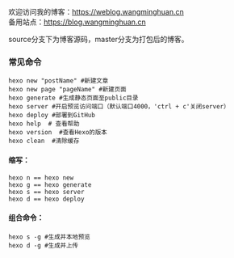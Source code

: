 欢迎访问我的博客：https://weblog.wangminghuan.cn  
备用站点：https://blog.wangminghuan.cn 


source分支下为博客源码，master分支为打包后的博客。

### 常见命令

    hexo new "postName" #新建文章
    hexo new page "pageName" #新建页面
    hexo generate #生成静态页面至public目录
    hexo server #开启预览访问端口（默认端口4000，'ctrl + c'关闭server）
    hexo deploy #部署到GitHub
    hexo help  # 查看帮助
    hexo version  #查看Hexo的版本
    hexo clean  #清除缓存
#### 缩写：

    hexo n == hexo new
    hexo g == hexo generate
    hexo s == hexo server
    hexo d == hexo deploy
#### 组合命令：

    hexo s -g #生成并本地预览
    hexo d -g #生成并上传